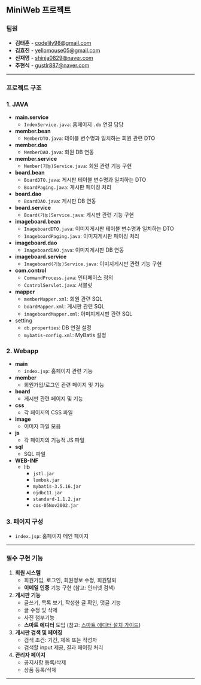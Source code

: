 ## MiniWeb 프로젝트

### 팀원

- **김태훈** - codelily98@gmail.com
- **김효진** - yellomouse05@gmail.com
- **신재영** - shinja0829@naver.com
- **추현식** - gustlr887@naver.com

---

### 프로젝트 구조

### 1. **JAVA**

- **main.service**
    - `IndexService.java`: 홈페이지 `.do` 연결 담당
- **member.bean**
    - `MemberDTO.java`: 테이블 변수명과 일치하는 회원 관련 DTO
- **member.dao**
    - `MemberDAO.java`: 회원 DB 연동
- **member.service**
    - `Member(기능)Service.java`: 회원 관련 기능 구현
- **board.bean**
    - `BoardDTO.java`: 게시판 테이블 변수명과 일치하는 DTO
    - `BoardPaging.java`: 게시판 페이징 처리
- **board.dao**
    - `BoardDAO.java`: 게시판 DB 연동
- **board.service**
    - `Board(기능)Service.java`: 게시판 관련 기능 구현
- **imageboard.bean**
    - `ImageboardDTO.java`: 이미지게시판 테이블 변수명과 일치하는 DTO
    - `ImageboardPaging.java`: 이미지게시판 페이징 처리
- **imageboard.dao**
    - `ImageboardDAO.java`: 이미지게시판 DB 연동
- **imageboard.service**
    - `Imageboard(기능)Service.java`: 이미지게시판 관련 기능 구현
- **com.control**
    - `CommandProcess.java`: 인터페이스 정의
    - `ControlServlet.java`: 서블릿
- **mapper**
    - `memberMapper.xml`: 회원 관련 SQL
    - `boardMapper.xml`: 게시판 관련 SQL
    - `imageboardMapper.xml`: 이미지게시판 관련 SQL
- setting
    - `db.properties`: DB 연결 설정
    - `mybatis-config.xml`: MyBatis 설정

### 2. **Webapp**

- **main**
    - `index.jsp`: 홈페이지 관련 기능
- **member**
    - 회원가입/로그인 관련 페이지 및 기능
- **board**
    - 게시판 관련 페이지 및 기능
- **css**
    - 각 페이지의 CSS 파일
- **image**
    - 이미지 파일 모음
- **js**
    - 각 페이지의 기능적 JS 파일
- **sql**
    - SQL 파일
- **WEB-INF**
    - lib
        - `jstl.jar`
        - `lombok.jar`
        - `mybatis-3.5.16.jar`
        - `ojdbc11.jar`
        - `standard-1.1.2.jar`
        - `cos-05Nov2002.jar`

### 3. **페이지 구성**

- `index.jsp`: 홈페이지 메인 페이지

---

### 필수 구현 기능

1. **회원 시스템**
    - 회원가입, 로그인, 회원정보 수정, 회원탈퇴
    - **이메일 인증** 기능 구현 (참고: 인터넷 검색)
2. **게시판 기능**
    - 글쓰기, 목록 보기, 작성한 글 확인, 덧글 기능
    - 글 수정 및 삭제
    - 사진 첨부기능
    - **스마트 에디터** 도입 (참고: [스마트 에디터 설치 가이드](https://beforb.tistory.com/53))
3. **게시판 검색 및 페이징**
    - 검색 조건: 기간, 제목 또는 작성자
    - 검색할 input 제공, 결과 페이징 처리
4. **관리자 페이지**
    - 공지사항 등록/삭제
    - 상품 등록/삭제

---
